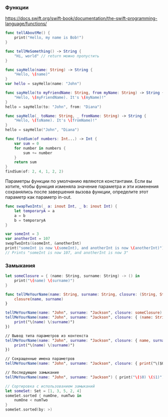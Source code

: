 ### Функции

https://docs.swift.org/swift-book/documentation/the-swift-programming-language/functions/

```swift
func tellAboutMe() {
    print("Hello, my name is Bob!")
}

func tellMeSomething() -> String {
    "Hi, world" // return можно пропустить
}

func sayHello(name: String) -> String {
    "Hello, \(name)"
}
var hello = sayHello(name: "John")

func sayHello(to myFriendName: String, from myName: String) -> String {
    "Hello, \(myFriendName). It's \(myName)!"
}
hello = sayHello(to: "John", from: "Diana")

func sayHello(_ toName: String, _ fromName: String) -> String {
    "Hello, \(toName). It's \(fromName)!"
}
hello = sayHello("John", "Diana")

func findSum(of numbers: Int...) -> Int {
    var sum = 0
    for number in numbers {
        sum += number
    }
    return sum
}
findSum(of: 2, 4, 1, 2, 2)
```



Параметры функции по умолчанию являются константами. Если вы хотите, чтобы функция изменяла значение параметра и эти изменения сохранялись после завершения вызова функции, определите этот параметр как параметр in-out.

```swift
func swapTwoInts(_ a: inout Int, _ b: inout Int) {
    let temporaryA = a
    a = b
    b = temporaryA
}

var someInt = 3
var anotherInt = 107
swapTwoInts(&someInt, &anotherInt)
print("someInt is now \(someInt), and anotherInt is now \(anotherInt)")
// Prints "someInt is now 107, and anotherInt is now 3"
```



### Замыкания

```swift
let someClosure = { (name: String, surname: String) -> () in
    print("\(name) \(surname)")
}

func tellMeYourName(name: String, surname: String, closure: (String, String) -> ()) {
    closure(name, surname)
}

tellMeYourName(name: "John", surname: "Jackson", closure: someClosure)
tellMeYourName(name: "John", surname: "Jackson", closure: { (name: String, surname: String) -> () in
    print("\(name) \(surname)")
})

// Вывод типа параметров из контекста
tellMeYourName(name: "John", surname: "Jackson", closure: { name, surname in
    print("\(name) \(surname)")
})

// Сокращенные имена параметров
tellMeYourName(name: "John", surname: "Jackson", closure: { print("\($0) \($1)") })

// Последующее замыкание
tellMeYourName(name: "John", surname: "Jackson") { print("\($0) \($1)") }

// Сортировка с использованием замыканий
let someSet: Set = [1, 3, 5, 2, 4]
someSet.sorted { numOne, numTwo in
	numOne < numTwo
}
someSet.sorted(by: >)
```





